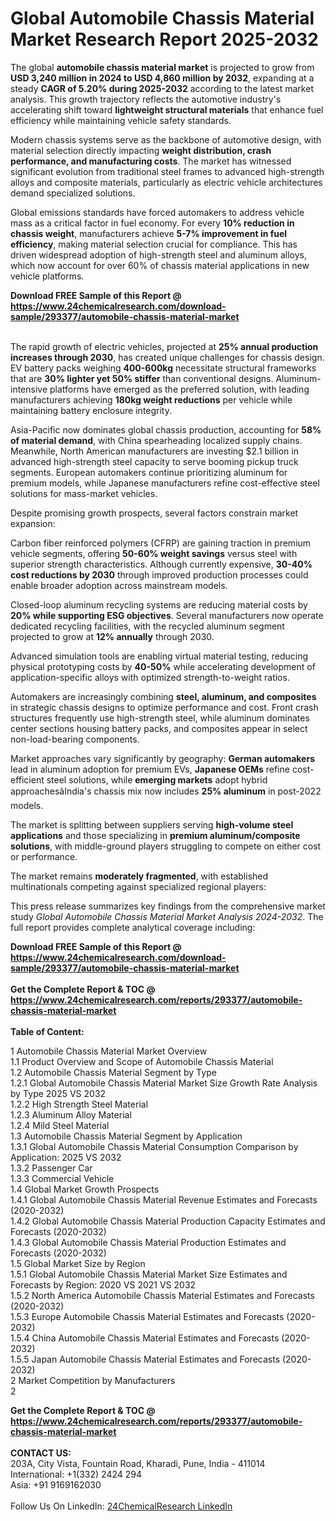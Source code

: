 <h1>Global Automobile Chassis Material Market Research Report 2025-2032</h1><p>The global <strong>automobile chassis material market</strong> is projected to grow from <strong>USD 3,240 million in 2024 to USD 4,860 million by 2032</strong>, expanding at a steady <strong>CAGR of 5.20% during 2025-2032</strong> according to the latest market analysis. This growth trajectory reflects the automotive industry's accelerating shift toward <strong>lightweight structural materials</strong> that enhance fuel efficiency while maintaining vehicle safety standards.</p><p>Modern chassis systems serve as the backbone of automotive design, with material selection directly impacting <strong>weight distribution, crash performance, and manufacturing costs</strong>. The market has witnessed significant evolution from traditional steel frames to advanced high-strength alloys and composite materials, particularly as electric vehicle architectures demand specialized solutions.</p><p>Global emissions standards have forced automakers to address vehicle mass as a critical factor in fuel economy. For every <strong>10% reduction in chassis weight</strong>, manufacturers achieve <strong>5-7% improvement in fuel efficiency</strong>, making material selection crucial for compliance. This has driven widespread adoption of high-strength steel and aluminum alloys, which now account for over 60% of chassis material applications in new vehicle platforms.</p><div><b>Download FREE Sample of this Report @ 
            <a href="https://www.24chemicalresearch.com/download-sample/293377/automobile-chassis-material-market">
            https://www.24chemicalresearch.com/download-sample/293377/automobile-chassis-material-market</a></b></div><br><p>The rapid growth of electric vehicles, projected at <strong>25% annual production increases through 2030</strong>, has created unique challenges for chassis design. EV battery packs weighing <strong>400-600kg</strong> necessitate structural frameworks that are <strong>30% lighter yet 50% stiffer</strong> than conventional designs. Aluminum-intensive platforms have emerged as the preferred solution, with leading manufacturers achieving <strong>180kg weight reductions</strong> per vehicle while maintaining battery enclosure integrity.</p><p>Asia-Pacific now dominates global chassis production, accounting for <strong>58% of material demand</strong>, with China spearheading localized supply chains. Meanwhile, North American manufacturers are investing $2.1 billion in advanced high-strength steel capacity to serve booming pickup truck segments. European automakers continue prioritizing aluminum for premium models, while Japanese manufacturers refine cost-effective steel solutions for mass-market vehicles.</p><p>Despite promising growth prospects, several factors constrain market expansion:</p><p>Carbon fiber reinforced polymers (CFRP) are gaining traction in premium vehicle segments, offering <strong>50-60% weight savings</strong> versus steel with superior strength characteristics. Although currently expensive, <strong>30-40% cost reductions by 2030</strong> through improved production processes could enable broader adoption across mainstream models.</p><p>Closed-loop aluminum recycling systems are reducing material costs by <strong>20% while supporting ESG objectives</strong>. Several manufacturers now operate dedicated recycling facilities, with the recycled aluminum segment projected to grow at <strong>12% annually</strong> through 2030.</p><p>Advanced simulation tools are enabling virtual material testing, reducing physical prototyping costs by <strong>40-50%</strong> while accelerating development of application-specific alloys with optimized strength-to-weight ratios.</p><p>Automakers are increasingly combining <strong>steel, aluminum, and composites</strong> in strategic chassis designs to optimize performance and cost. Front crash structures frequently use high-strength steel, while aluminum dominates center sections housing battery packs, and composites appear in select non-load-bearing components.</p><p>Market approaches vary significantly by geography: <strong>German automakers</strong> lead in aluminum adoption for premium EVs, <strong>Japanese OEMs</strong> refine cost-efficient steel solutions, while <strong>emerging markets</strong> adopt hybrid approachesâIndia's chassis mix now includes <strong>25% aluminum</strong> in post-2022 models.</p><p>The market is splitting between suppliers serving <strong>high-volume steel applications</strong> and those specializing in <strong>premium aluminum/composite solutions</strong>, with middle-ground players struggling to compete on either cost or performance.</p><p>The market remains <strong>moderately fragmented</strong>, with established multinationals competing against specialized regional players:</p><p>This press release summarizes key findings from the comprehensive market study <em>Global Automobile Chassis Material Market Analysis 2024-2032</em>. The full report provides complete analytical coverage including:</p><div><b>Download FREE Sample of this Report @ 
            <a href="https://www.24chemicalresearch.com/download-sample/293377/automobile-chassis-material-market">
            https://www.24chemicalresearch.com/download-sample/293377/automobile-chassis-material-market</a></b></div><br><div><b>Get the Complete Report & TOC @ 
            <a href="https://www.24chemicalresearch.com/reports/293377/automobile-chassis-material-market">
            https://www.24chemicalresearch.com/reports/293377/automobile-chassis-material-market</a></b></div><br>
            <b>Table of Content:</b><p>1 Automobile Chassis Material Market Overview<br />
    1.1 Product Overview and Scope of Automobile Chassis Material<br />
    1.2 Automobile Chassis Material Segment by Type<br />
        1.2.1 Global Automobile Chassis Material Market Size Growth Rate Analysis by Type 2025 VS 2032<br />
        1.2.2 High Strength Steel Material<br />
        1.2.3 Aluminum Alloy Material<br />
        1.2.4 Mild Steel Material<br />
    1.3 Automobile Chassis Material Segment by Application<br />
        1.3.1 Global Automobile Chassis Material Consumption Comparison by Application: 2025 VS 2032<br />
        1.3.2 Passenger Car<br />
        1.3.3 Commercial Vehicle<br />
    1.4 Global Market Growth Prospects<br />
        1.4.1 Global Automobile Chassis Material Revenue Estimates and Forecasts (2020-2032)<br />
        1.4.2 Global Automobile Chassis Material Production Capacity Estimates and Forecasts (2020-2032)<br />
        1.4.3 Global Automobile Chassis Material Production Estimates and Forecasts (2020-2032)<br />
    1.5 Global Market Size by Region<br />
        1.5.1 Global Automobile Chassis Material Market Size Estimates and Forecasts by Region: 2020 VS 2021 VS 2032<br />
        1.5.2 North America Automobile Chassis Material Estimates and Forecasts (2020-2032)<br />
        1.5.3 Europe Automobile Chassis Material Estimates and Forecasts (2020-2032)<br />
        1.5.4 China Automobile Chassis Material Estimates and Forecasts (2020-2032)<br />
        1.5.5 Japan Automobile Chassis Material Estimates and Forecasts (2020-2032)<br />
2 Market Competition by Manufacturers<br />
    2</p><div><b>Get the Complete Report & TOC @ 
            <a href="https://www.24chemicalresearch.com/reports/293377/automobile-chassis-material-market">
            https://www.24chemicalresearch.com/reports/293377/automobile-chassis-material-market</a></b></div><br><b>CONTACT US:</b><br>
            203A, City Vista, Fountain Road, Kharadi, Pune, India - 411014<br>
            International: +1(332) 2424 294<br>
            Asia: +91 9169162030 <br><br>
            Follow Us On LinkedIn: <a href="https://www.linkedin.com/company/24chemicalresearch/">24ChemicalResearch LinkedIn</a>